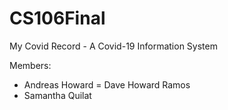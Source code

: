 # CS106Final

My Covid Record - A Covid-19 Information System

Members:

- Andreas Howard
= Dave Howard Ramos
- Samantha Quilat
